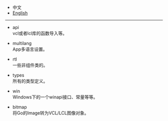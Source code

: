 
* 中文   
* [English](README.en-US.md)   

----  

* api  
vcl或者lcl库的函数导入等。    

* multilang    
App多语言设置。  

* rtl  
一些非组件类的。  

* types  
所有的类型定义。  

* win  
Windows下的一个winapi接口、常量等等。  

* bitmap  
将Go的Image转为VCL/LCL图像对象。  